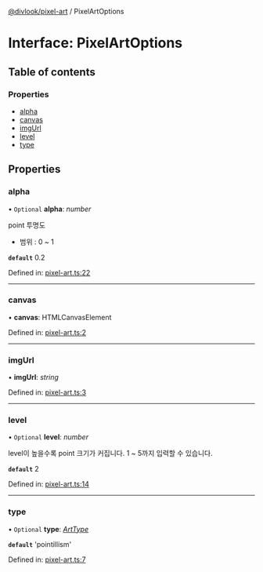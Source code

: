 [@divlook/pixel-art](../README.md) / PixelArtOptions

# Interface: PixelArtOptions

## Table of contents

### Properties

- [alpha](pixelartoptions.md#alpha)
- [canvas](pixelartoptions.md#canvas)
- [imgUrl](pixelartoptions.md#imgurl)
- [level](pixelartoptions.md#level)
- [type](pixelartoptions.md#type)

## Properties

### alpha

• `Optional` **alpha**: *number*

point 투명도

- 범위 : 0 ~ 1

**`default`** 0.2

Defined in: [pixel-art.ts:22](https://github.com/divlook/pixel-art/blob/6c9f6c1/libs/pixel-art.ts#L22)

___

### canvas

• **canvas**: HTMLCanvasElement

Defined in: [pixel-art.ts:2](https://github.com/divlook/pixel-art/blob/6c9f6c1/libs/pixel-art.ts#L2)

___

### imgUrl

• **imgUrl**: *string*

Defined in: [pixel-art.ts:3](https://github.com/divlook/pixel-art/blob/6c9f6c1/libs/pixel-art.ts#L3)

___

### level

• `Optional` **level**: *number*

level이 높을수록 point 크기가 커집니다.
1 ~ 5까지 입력할 수 있습니다.

**`default`** 2

Defined in: [pixel-art.ts:14](https://github.com/divlook/pixel-art/blob/6c9f6c1/libs/pixel-art.ts#L14)

___

### type

• `Optional` **type**: [*ArtType*](../README.md#arttype)

**`default`** 'pointillism'

Defined in: [pixel-art.ts:7](https://github.com/divlook/pixel-art/blob/6c9f6c1/libs/pixel-art.ts#L7)
